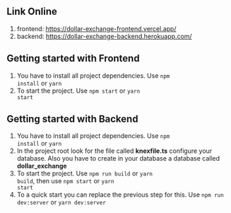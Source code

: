 ## Link Online
1. frontend: https://dollar-exchange-frontend.vercel.app/
2. backend: https://dollar-exchange-backend.herokuapp.com/

## Getting started with Frontend

1. You have to install all project dependencies. Use <code>npm install</code> or <code>yarn</code>
2. To start the project. Use <code>npm start</code> or <code>yarn start</code>

## Getting started with Backend

1. You have to install all project dependencies. Use <code>npm install</code> or <code>yarn</code>
2. In the project root look for the file called <b>knexfile.ts</b> configure your database. Also you have to create in your database a database called <b>dollar_exchange</b>
4. To start the project. Use <code>npm run build</code> or <code>yarn build</code>, then use <code>npm start</code> or <code>yarn start</code>
5. To a quick start you can replace the previous step for this. Use <code>npm run dev:server</code> or <code>yarn dev:server</code>



